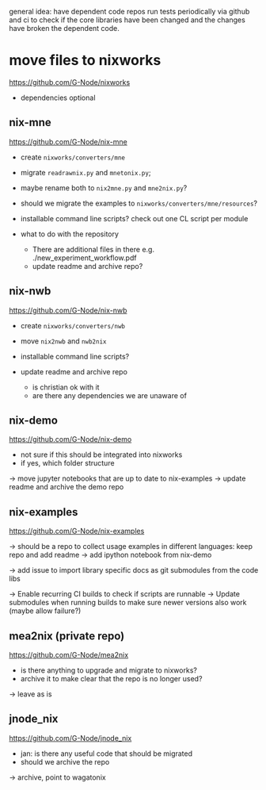 general idea: have dependent code repos run tests periodically via github and ci to check if the core libraries have been changed and the changes have broken the dependent code.


# move files to nixworks
https://github.com/G-Node/nixworks

- dependencies optional

## nix-mne
https://github.com/G-Node/nix-mne

- create `nixworks/converters/mne`
- migrate `readrawnix.py` and `mnetonix.py`;
- maybe rename both to `nix2mne.py` and `mne2nix.py`?
- should we migrate the examples to `nixworks/converters/mne/resources`?
- installable command line scripts? check out one CL script per module

- what to do with the repository
  - There are additional files in there e.g. ./new_experiment_workflow.pdf
  - update readme and archive repo?

## nix-nwb
https://github.com/G-Node/nix-nwb

- create `nixworks/converters/nwb`
- move `nix2nwb` and `nwb2nix`
- installable command line scripts?

- update readme and archive repo
  - is christian ok with it
  - are there any dependencies we are unaware of

## nix-demo
https://github.com/G-Node/nix-demo

- not sure if this should be integrated into nixworks
- if yes, which folder structure

-> move jupyter notebooks that are up to date to nix-examples
-> update readme and archive the demo repo


## nix-examples
https://github.com/G-Node/nix-examples

-> should be a repo to collect usage examples in different languages: keep repo and add readme
-> add ipython notebook from nix-demo

-> add issue to import library specific docs as git submodules from the code libs

-> Enable recurring CI builds to check if scripts are runnable
-> Update submodules when running builds to make sure newer versions also work (maybe allow failure?)

## mea2nix (private repo)
https://github.com/G-Node/mea2nix

- is there anything to upgrade and migrate to nixworks?
- archive it to make clear that the repo is no longer used?

-> leave as is

## jnode_nix
https://github.com/G-Node/jnode_nix

- jan: is there any useful code that should be migrated
- should we archive the repo

-> archive, point to wagatonix

